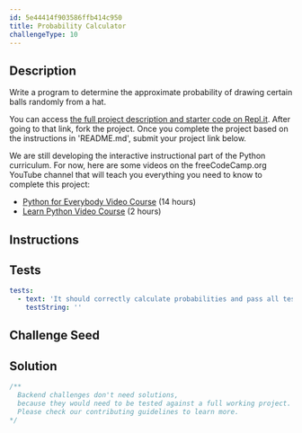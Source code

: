 ```yaml
---
id: 5e44414f903586ffb414c950
title: Probability Calculator
challengeType: 10
---
```


## Description
<section id='description'>
Write a program to determine the approximate probability of drawing certain balls randomly from a hat.

You can access <a href='https://repl.it/github/freeCodeCamp/boilerplate-probability-calculator' target='_blank'>the full project description and starter code on Repl.it</a>. After going to that link, fork the project. Once you complete the project based on the instructions in 'README.md', submit your project link below.

We are still developing the interactive instructional part of the Python curriculum. For now, here are some videos on the freeCodeCamp.org YouTube channel that will teach you everything you need to know to complete this project:
<ul>
  <li>
    <a href='https://www.freecodecamp.org/news/python-for-everybody/'>Python for Everybody Video Course</a> (14 hours)
  </li>
  <li>
    <a href='https://www.freecodecamp.org/news/learn-python-basics-in-depth-video-course/'>Learn Python Video Course</a> (2 hours)
  </li>
</ul>

</section>

## Instructions
<section id='instructions'>

</section>

## Tests
<section id='tests'>

```yml
tests:
  - text: 'It should correctly calculate probabilities and pass all tests.'
    testString: ''

```

</section>

## Challenge Seed
<section id='challengeSeed'>

</section>

## Solution
<section id='solution'>

```js
/**
  Backend challenges don't need solutions,
  because they would need to be tested against a full working project.
  Please check our contributing guidelines to learn more.
*/
```

</section>
